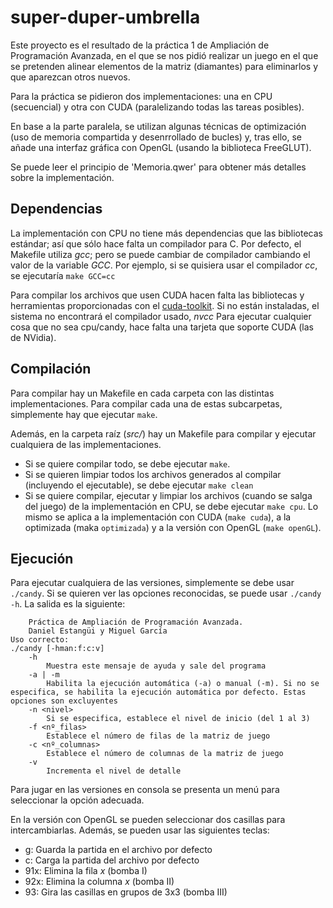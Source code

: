 # super-duper-umbrella

Este proyecto es el resultado de la práctica 1 de Ampliación de Programación Avanzada, en el que se nos pidió realizar un juego en el que se pretenden alinear elementos de la matriz (diamantes) para eliminarlos y que aparezcan otros nuevos.

Para la práctica se pidieron dos implementaciones: una en CPU (secuencial) y otra con CUDA (paralelizando todas las tareas posibles).

En base a la parte paralela, se utilizan algunas técnicas de optimización (uso de memoria compartida y desenrrollado de bucles) y, tras ello, se añade una interfaz gráfica con OpenGL (usando la biblioteca FreeGLUT).

Se puede leer el principio de 'Memoria.qwer' para obtener más detalles sobre la implementación.

## Dependencias
La implementación con CPU no tiene más dependencias que las bibliotecas estándar; así que sólo hace falta un compilador para C. Por defecto, el Makefile utiliza _gcc_; pero se puede cambiar de compilador cambiando el valor de la variable _GCC_. Por ejemplo, si se quisiera usar el compilador _cc_, se ejecutaría `make GCC=cc`

Para compilar los archivos que usen CUDA hacen falta las bibliotecas y herramientas proporcionadas con el [cuda-toolkit](https://developer.nvidia.com/cuda-toolkit). Si no están instaladas, el sistema no encontrará el compilador usado, _nvcc_
Para ejecutar cualquier cosa que no sea cpu/candy, hace falta una tarjeta que soporte CUDA (las de NVidia).

## Compilación
Para compilar hay un Makefile en cada carpeta con las distintas implementaciones. Para compilar cada una de estas subcarpetas, simplemente hay que ejecutar `make`.

Además, en la carpeta raíz (_src/_) hay un Makefile para compilar y ejecutar cualquiera de las implementaciones.
  - Si se quiere compilar todo, se debe ejecutar `make`.
  - Si se quieren limpiar todos los archivos generados al compilar (incluyendo el ejecutable), se debe ejecutar `make clean`
  - Si se quiere compilar, ejecutar y limpiar los archivos (cuando se salga del juego) de la implementación en CPU, se debe ejecutar `make cpu`. Lo mismo se aplica a la implementación con CUDA (`make cuda`), a la optimizada (maka `optimizada`) y a la versión con OpenGL (`make openGL`).
  
## Ejecución

Para ejecutar cualquiera de las versiones, simplemente se debe usar `./candy`. Si se quieren ver las opciones reconocidas, se puede usar `./candy -h`. La salida es la siguiente:

		Práctica de Ampliación de Programación Avanzada.
		Daniel Estangüi y Miguel García
	Uso correcto:
	./candy [-hman:f:c:v]
		-h
			Muestra este mensaje de ayuda y sale del programa
		-a | -m
			Habilita la ejecución automática (-a) o manual (-m). Si no se especifica, se habilita la ejecución automática por defecto. Estas opciones son excluyentes
		-n <nivel>
			Si se especifica, establece el nivel de inicio (del 1 al 3)
		-f <nº_filas>
			Establece el número de filas de la matriz de juego
		-c <nº_columnas>
			Establece el número de columnas de la matriz de juego
		-v
			Incrementa el nivel de detalle

Para jugar en las versiones en consola se presenta un menú para seleccionar la opción adecuada.

En la versión con OpenGL se pueden seleccionar dos casillas para intercambiarlas. Además, se pueden usar las siguientes teclas:
  - g: Guarda la partida en el archivo por defecto
  - c: Carga la partida del archivo por defecto
  - 91x: Elimina la fila _x_ (bomba I)
  - 92x: Elimina la columna _x_ (bomba II)
  - 93: Gira las casillas en grupos de 3x3 (bomba III)

